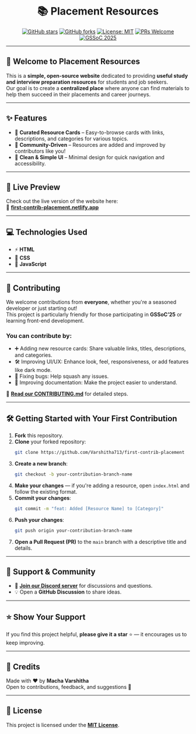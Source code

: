 <div align="center">

# 📚 Placement Resources

[![GitHub stars](https://img.shields.io/github/stars/Varshitha713/first-contrib-placement.svg?style=for-the-badge)](https://github.com/Varshitha713/first-contrib-placement/stargazers)
[![GitHub forks](https://img.shields.io/github/forks/Varshitha713/first-contrib-placement.svg?style=for-the-badge)](https://github.com/Varshitha713/first-contrib-placement/network/members)
[![License: MIT](https://img.shields.io/badge/License-MIT-yellow.svg?style=for-the-badge)](./LICENSE)
[![PRs Welcome](https://img.shields.io/badge/PRs-welcome-brightgreen.svg?style=for-the-badge)](http://makeapullrequest.com)
[![GSSoC 2025](https://img.shields.io/badge/GSSoC-2025-orange?style=for-the-badge)](#)

</div>

---

## 👋 Welcome to Placement Resources

This is a **simple, open-source website** dedicated to providing **useful study and interview preparation resources** for students and job seekers.  
Our goal is to create a **centralized place** where anyone can find materials to help them succeed in their placements and career journeys.

---

## ✨ Features

- 📑 **Curated Resource Cards** – Easy-to-browse cards with links, descriptions, and categories for various topics.  
- 🤝 **Community-Driven** – Resources are added and improved by contributors like you!  
- 🎨 **Clean & Simple UI** – Minimal design for quick navigation and accessibility.  

---

## 🚀 Live Preview

Check out the live version of the website here:  
🔗 **[first-contrib-placement.netlify.app](https://first-contrib-placement.netlify.app/)**

---

## 💻 Technologies Used

- ⚡ **HTML**  
- 🎨 **CSS**  
- 🧠 **JavaScript**

---

## 🤝 Contributing

We welcome contributions from **everyone**, whether you're a seasoned developer or just starting out!  
This project is particularly friendly for those participating in **GSSoC’25** or learning front-end development.

### You can contribute by:

- ➕ Adding new resource cards: Share valuable links, titles, descriptions, and categories.  
- 🛠 Improving UI/UX: Enhance look, feel, responsiveness, or add features like dark mode.  
- 🐛 Fixing bugs: Help squash any issues.  
- 📄 Improving documentation: Make the project easier to understand.

📜 **[Read our CONTRIBUTING.md](https://github.com/Varshitha713/first-contrib-placement/blob/master/contributing.md)** for detailed steps.

---

## 🛠 Getting Started with Your First Contribution

1. **Fork** this repository.  
2. **Clone** your forked repository:
    ```bash
    git clone https://github.com/Varshitha713/first-contrib-placement
    ```
3. **Create a new branch**:
    ```bash
    git checkout -b your-contribution-branch-name
    ```
4. **Make your changes** — if you're adding a resource, open `index.html` and follow the existing format.  
5. **Commit your changes**:
    ```bash
    git commit -m "feat: Added [Resource Name] to [Category]"
    ```
6. **Push your changes**:
    ```bash
    git push origin your-contribution-branch-name
    ```
7. **Open a Pull Request (PR)** to the `main` branch with a descriptive title and details.

---

## 💬 Support & Community

- 📢 **[Join our Discord server](https://discord.gg/eZUc6NA4Np)** for discussions and questions.  
- 💡 Open a **GitHub Discussion** to share ideas.

---

## ⭐ Show Your Support

If you find this project helpful, **please give it a star** ⭐ — it encourages us to keep improving.

---

## 🙌 Credits

Made with ❤️ by **Macha Varshitha**  
Open to contributions, feedback, and suggestions 🚀

---

## 📝 License

This project is licensed under the **[MIT License](./LICENSE)**.
